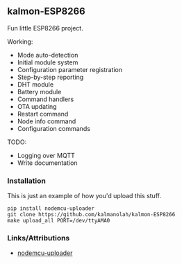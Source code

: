 ## kalmon-ESP8266

Fun little ESP8266 project.

Working:

* Mode auto-detection
* Initial module system
* Configuration parameter registration
* Step-by-step reporting
* DHT module
* Battery module
* Command handlers
* OTA updating
* Restart command
* Node info command
* Configuration commands

TODO:

* Logging over MQTT
* Write documentation

### Installation

This is just an example of how you'd upload this stuff.

```
pip install nodemcu-uploader
git clone https://github.com/kalmanolah/kalmon-ESP8266
make upload_all PORT=/dev/ttyAMA0
```

### Links/Attributions

* [nodemcu-uploader](https://github.com/kmpm/nodemcu-uploader)
